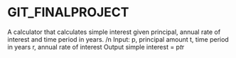 # GIT_FINALPROJECT

A calculator that calculates simple interest given principal, annual rate of interest and time period in years. /n
Input:
   p, principal amount
   t, time period in years
   r, annual rate of interest
Output
   simple interest = p*t*r
